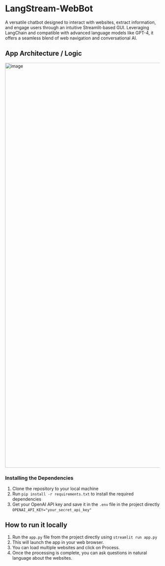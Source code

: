 # LangStream-WebBot
A versatile chatbot designed to interact with websites, extract information, and engage users through an intuitive Streamlit-based GUI. Leveraging LangChain and compatible with advanced language models like GPT-4, it offers a seamless blend of web navigation and conversational AI.

## App Architecture / Logic
<img width="1313" alt="image" src="https://github.com/DeepankDixit/LangStream-WebBot/assets/22991058/0486ee9d-96bb-4c59-8624-fdee66833f9b">

### Installing the Dependencies

1. Clone the repository to your local machine
2. Run `pip install -r requirements.txt` to install the required dependencies
3. Get your OpenAI API key and save it in the `.env` file in the project directly
`OPENAI_API_KEY="your_secret_api_key"`

## How to run it locally

1. Run the `app.py` file from the project directly using `streamlit run app.py`
2. This will launch the app in your web browser.
3. You can load multiple websites and click on Process. 
4. Once the processing is complete, you can ask questions in natural language about the websites.
